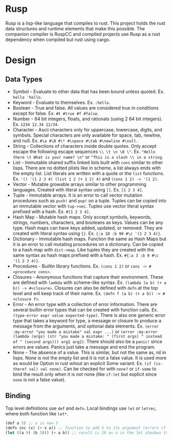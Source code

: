 # Rusp

Rusp is a lisp-like language that compiles to rust. This project holds the
rust data structures and runtime elements that make this possible. The companion
compiler is RuspCC and compiled projects use Rusp as a rust dependency when
compiled but rust using cargo.

# Design

## Data Types

* Symbol - Evaluate to other data that has been bound unless quoted. Ex. `hello 'hello`.
* Keyword - Evaluate to themselves. Ex. `:hello`.
* Boolean - True and false. All values are considered true in conditions except for false. Ex. `#t #true #f #false`.
* Number - 64 bit integers, floats, and rationals (using 2 64 bit integers). Ex. `1234 12.34 12/34`.
* Character - Ascii characters only for uppercase, lowercase, digits, and symbols. Special characters are only available for space, tab, newline, and null. Ex. `#\a #\B #\* #\space #\tab #\newline #\null`.
* String - Collections of characters inside double quotes. Only accept escape the following escape sequences `\\ \t \n \0 \"`. Ex. `"Hello there \t What is your name? \n"` or `"This is a slash \\ in a string`.
* List - Immutable shared suffix linked lists built with `cons` similar to other lisps. There are no dotted plists like in scheme, a list always ends with the empty list. List literals are written with a quote or the `list` functions. Ex. `'() '(1 2 3 4) (list 1 2 (+ 1 2) 4)` and `(cons 1 2) -> '(1 2)`.
* Vector - Mutable growable arrays similar to other programming languages. Created with literal syntax using `[]`. Ex. `[1 2 3 4]`.
* Tuple - Immutable arrays. It is an error to call vector mutation procedures such as `push!` and `pop!` on a tuple. Tuples can be copied into an immutable vector with `tup->vec`. Tuples use vector literal syntax prefixed with a hash. Ex. `#[1 2 3 4]`.
* Hash Map - Mutable hash maps. Only accept symbols, keywords, strings, numbers, characters, and booleans as keys. Values can be any type. Hash maps can have keys added, updated, or removed. They are created with literal syntax using `{}`. Ex. `{:a 10 :b 90 #\c '(1 2 3 4)}`.
* Dictionary - Immutable hash maps. Function the same as Hash Maps but it is an error to call mutating procedures on a dictionary. Can be copied to a hash map with `dict->map`. Like tuples they are created with the same syntax as hash maps prefixed with a hash. Ex. `#{:a 3 :b 9 #\c '(1 2 3 4)}`.
* Procedures - Builtin library functions. Ex. `(cons 1 2)` or `cons -> #<procedure cons>`.
* Closures - Anonymous functions that capture their environment. These are defined with `lambda` with scheme-like syntax. Ex. `(lambda (a b) (+ a b)) -> #<closure>`. Closures can also be defined with `defn` at the top level and will keep track of their name. Ex. `(defn f (a b) (+ a b)) -> #<closure f>`.
* Error - An error type with a collection of error information. There are several builtin error types that can be created with function calls. Ex. `(type-error expr value expected-type)`. There is also one generic error type that takes a keyword for type, a message or closure to produce a message from the arguments, and optional data elements. Ex. `(error :my-error "you made a mistake" val expr ...)` or `(error :my-error (lambda (args) (str "you made a mistake: " (first args) " instead of " (second args))) arg1 arg2)`. There should also be a `panic!` since errors are values. Panics just take a message and end the program.
* None - The absence of a value. This is similar, but not the same as, nil in lisps. None is not the empty list and it is not a false value. It is used more as would be Option in rust witout an explicit Some variant. Ex. `(if (is-there? val) val none)`. Can be checked for with `none?` or `if-some` to bind the result only when it is not none (like `if-let` but explicit since `none` is not a false value).


## Binding

Top level definitions use `def` and `defn`. Local bindings use `let` or `letrec`,
where both function like `let*`.

```scheme
(def a 5) ;; a is now 5
(defn inc (x) (+ x a)) ;; function to add 5 to its argument (errors if x is not number?)
(let ((a 9) (b 10)) (+ a b)) ;; result is 19 as a in the let shadows the top-level a
```

##
